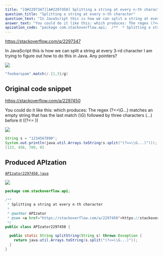 ```yaml
---
title: "[Q#2297347][A#2297450] Splitting a string at every n-th character"
question_title: "Splitting a string at every n-th character"
question_text: "In JavaScript this is how we can split a string at every 3-rd character I am trying to figure out how to do this in Java. Any pointers?"
answer_text: "You could do it like this: which produces: The regex (?<=\\G...) matches an empty string that has the last match (\\G) followed by three characters (...) before it ((?<= ))"
apization_code: "package com.stackoverflow.api;  /**  * Splitting a string at every n-th character  *  * @author APIzator  * @see <a href=\"https://stackoverflow.com/a/2297450\">https://stackoverflow.com/a/2297450</a>  */ public class APIzator2297450 {    public static String splitString(String s) throws Exception {     return java.util.Arrays.toString(s.split(\"(?<=\\\\G...)\"));   } }"
---
```


https://stackoverflow.com/q/2297347

In JavaScript this is how we can split a string at every 3-rd character
I am trying to figure out how to do this in Java. Any pointers?


<div class="code-logo"><img src="/stackoverflow.png" /></div>

```java
"foobarspam".match(/.{1,3}/g)
```


## Original code snippet

https://stackoverflow.com/a/2297450

You could do it like this:
which produces:
The regex (?&lt;=\G...) matches an empty string that has the last match (\G) followed by three characters (...) before it ((?&lt;= ))

<div class="code-logo"><img src="/stackoverflow.png" /></div>

```java
String s = "1234567890";
System.out.println(java.util.Arrays.toString(s.split("(?<=\\G...)")));
[123, 456, 789, 0]
```

## Produced APIzation

[`APIzator2297450.java`](https://github.com/blind-papers/apization-temp-data/raw/main/search/APIzator2297450.java)

<div class="code-logo"><img src="/apizator.png" /></div>

```java
package com.stackoverflow.api;

/**
 * Splitting a string at every n-th character
 *
 * @author APIzator
 * @see <a href="https://stackoverflow.com/a/2297450">https://stackoverflow.com/a/2297450</a>
 */
public class APIzator2297450 {

  public static String splitString(String s) throws Exception {
    return java.util.Arrays.toString(s.split("(?<=\\G...)"));
  }
}

```